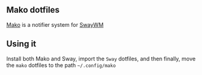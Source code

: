 Mako dotfiles
---

[Mako](https://github.com/emersion/mako) is a notifier system for [SwayWM](https://github.com/swaywm/sway)

Using it 
---
Install both Mako and Sway, import the `Sway` dotfiles, and then finally, move the `mako` dotfiles to the path `~/.config/mako`
